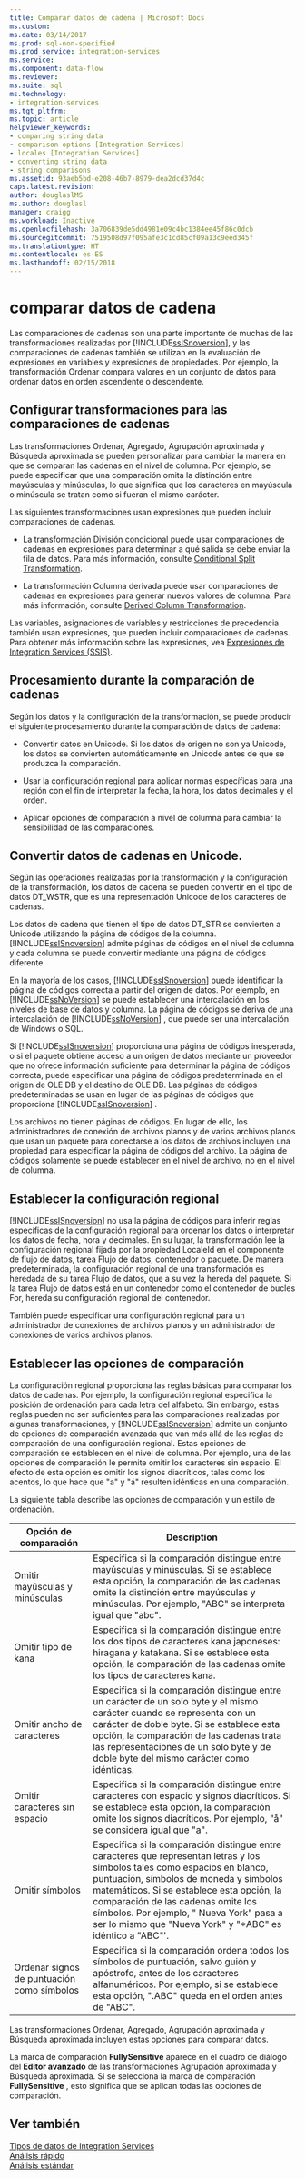 ```yaml
---
title: Comparar datos de cadena | Microsoft Docs
ms.custom: 
ms.date: 03/14/2017
ms.prod: sql-non-specified
ms.prod_service: integration-services
ms.service: 
ms.component: data-flow
ms.reviewer: 
ms.suite: sql
ms.technology:
- integration-services
ms.tgt_pltfrm: 
ms.topic: article
helpviewer_keywords:
- comparing string data
- comparison options [Integration Services]
- locales [Integration Services]
- converting string data
- string comparisons
ms.assetid: 93aeb5bd-e208-46b7-8979-dea2dcd37d4c
caps.latest.revision: 
author: douglaslMS
ms.author: douglasl
manager: craigg
ms.workload: Inactive
ms.openlocfilehash: 3a706839de5dd4981e09c4bc1384ee45f86c0dcb
ms.sourcegitcommit: 7519508d97f095afe3c1cd85cf09a13c9eed345f
ms.translationtype: HT
ms.contentlocale: es-ES
ms.lasthandoff: 02/15/2018
---
```

# <a name="comparing-string-data"></a>comparar datos de cadena
  Las comparaciones de cadenas son una parte importante de muchas de las transformaciones realizadas por [!INCLUDE[ssISnoversion](../../includes/ssisnoversion-md.md)], y las comparaciones de cadenas también se utilizan en la evaluación de expresiones en variables y expresiones de propiedades. Por ejemplo, la transformación Ordenar compara valores en un conjunto de datos para ordenar datos en orden ascendente o descendente.  
  
## <a name="configuring-transformations-for-string-comparisons"></a>Configurar transformaciones para las comparaciones de cadenas  
 Las transformaciones Ordenar, Agregado, Agrupación aproximada y Búsqueda aproximada se pueden personalizar para cambiar la manera en que se comparan las cadenas en el nivel de columna. Por ejemplo, se puede especificar que una comparación omita la distinción entre mayúsculas y minúsculas, lo que significa que los caracteres en mayúscula o minúscula se tratan como si fueran el mismo carácter.  
  
 Las siguientes transformaciones usan expresiones que pueden incluir comparaciones de cadenas.  
  
-   La transformación División condicional puede usar comparaciones de cadenas en expresiones para determinar a qué salida se debe enviar la fila de datos. Para más información, consulte [Conditional Split Transformation](../../integration-services/data-flow/transformations/conditional-split-transformation.md).  
  
-   La transformación Columna derivada puede usar comparaciones de cadenas en expresiones para generar nuevos valores de columna. Para más información, consulte [Derived Column Transformation](../../integration-services/data-flow/transformations/derived-column-transformation.md).  
  
 Las variables, asignaciones de variables y restricciones de precedencia también usan expresiones, que pueden incluir comparaciones de cadenas. Para obtener más información sobre las expresiones, vea [Expresiones de Integration Services &#40;SSIS&#41;](../../integration-services/expressions/integration-services-ssis-expressions.md).  
  
## <a name="processing-during-string-comparison"></a>Procesamiento durante la comparación de cadenas  
 Según los datos y la configuración de la transformación, se puede producir el siguiente procesamiento durante la comparación de datos de cadena:  
  
-   Convertir datos en Unicode. Si los datos de origen no son ya Unicode, los datos se convierten automáticamente en Unicode antes de que se produzca la comparación.  
  
-   Usar la configuración regional para aplicar normas específicas para una región con el fin de interpretar la fecha, la hora, los datos decimales y el orden.  
  
-   Aplicar opciones de comparación a nivel de columna para cambiar la sensibilidad de las comparaciones.  
  
## <a name="converting-string-data-to-unicode"></a>Convertir datos de cadenas en Unicode.  
 Según las operaciones realizadas por la transformación y la configuración de la transformación, los datos de cadena se pueden convertir en el tipo de datos DT_WSTR, que es una representación Unicode de los caracteres de cadenas.  
  
 Los datos de cadena que tienen el tipo de datos DT_STR se convierten a Unicode utilizando la página de códigos de la columna. [!INCLUDE[ssISnoversion](../../includes/ssisnoversion-md.md)] admite páginas de códigos en el nivel de columna y cada columna se puede convertir mediante una página de códigos diferente.  
  
 En la mayoría de los casos, [!INCLUDE[ssISnoversion](../../includes/ssisnoversion-md.md)] puede identificar la página de códigos correcta a partir del origen de datos. Por ejemplo, en [!INCLUDE[ssNoVersion](../../includes/ssnoversion-md.md)] se puede establecer una intercalación en los niveles de base de datos y columna. La página de códigos se deriva de una intercalación de [!INCLUDE[ssNoVersion](../../includes/ssnoversion-md.md)] , que puede ser una intercalación de Windows o SQL.  
  
 Si [!INCLUDE[ssISnoversion](../../includes/ssisnoversion-md.md)] proporciona una página de códigos inesperada, o si el paquete obtiene acceso a un origen de datos mediante un proveedor que no ofrece información suficiente para determinar la página de códigos correcta, puede especificar una página de códigos predeterminada en el origen de OLE DB y el destino de OLE DB. Las páginas de códigos predeterminadas se usan en lugar de las páginas de códigos que proporciona [!INCLUDE[ssISnoversion](../../includes/ssisnoversion-md.md)] .  
  
 Los archivos no tienen páginas de códigos. En lugar de ello, los administradores de conexión de archivos planos y de varios archivos planos que usan un paquete para conectarse a los datos de archivos incluyen una propiedad para especificar la página de códigos del archivo. La página de códigos solamente se puede establecer en el nivel de archivo, no en el nivel de columna.  
  
## <a name="setting-locale"></a>Establecer la configuración regional  
 [!INCLUDE[ssISnoversion](../../includes/ssisnoversion-md.md)] no usa la página de códigos para inferir reglas específicas de la configuración regional para ordenar los datos o interpretar los datos de fecha, hora y decimales. En su lugar, la transformación lee la configuración regional fijada por la propiedad LocaleId en el componente de flujo de datos, tarea Flujo de datos, contenedor o paquete. De manera predeterminada, la configuración regional de una transformación es heredada de su tarea Flujo de datos, que a su vez la hereda del paquete. Si la tarea Flujo de datos está en un contenedor como el contenedor de bucles For, hereda su configuración regional del contenedor.  
  
 También puede especificar una configuración regional para un administrador de conexiones de archivos planos y un administrador de conexiones de varios archivos planos.  
  
## <a name="setting-comparison-options"></a>Establecer las opciones de comparación  
 La configuración regional proporciona las reglas básicas para comparar los datos de cadenas. Por ejemplo, la configuración regional especifica la posición de ordenación para cada letra del alfabeto. Sin embargo, estas reglas pueden no ser suficientes para las comparaciones realizadas por algunas transformaciones, y [!INCLUDE[ssISnoversion](../../includes/ssisnoversion-md.md)] admite un conjunto de opciones de comparación avanzada que van más allá de las reglas de comparación de una configuración regional. Estas opciones de comparación se establecen en el nivel de columna. Por ejemplo, una de las opciones de comparación le permite omitir los caracteres sin espacio. El efecto de esta opción es omitir los signos diacríticos, tales como los acentos, lo que hace que "a" y "á" resulten idénticas en una comparación.  
  
 La siguiente tabla describe las opciones de comparación y un estilo de ordenación.  
  
|Opción de comparación|Description|  
|-----------------------|-----------------|  
|Omitir mayúsculas y minúsculas|Especifica si la comparación distingue entre mayúsculas y minúsculas. Si se establece esta opción, la comparación de las cadenas omite la distinción entre mayúsculas y minúsculas. Por ejemplo, "ABC" se interpreta igual que "abc".|  
|Omitir tipo de kana|Especifica si la comparación distingue entre los dos tipos de caracteres kana japoneses: hiragana y katakana. Si se establece esta opción, la comparación de las cadenas omite los tipos de caracteres kana.|  
|Omitir ancho de caracteres|Especifica si la comparación distingue entre un carácter de un solo byte y el mismo carácter cuando se representa con un carácter de doble byte. Si se establece esta opción, la comparación de las cadenas trata las representaciones de un solo byte y de doble byte del mismo carácter como idénticas.|  
|Omitir caracteres sin espacio|Especifica si la comparación distingue entre caracteres con espacio y signos diacríticos. Si se establece esta opción, la comparación omite los signos diacríticos. Por ejemplo, "å" se considera igual que "a".|  
|Omitir símbolos|Especifica si la comparación distingue entre caracteres que representan letras y los símbolos tales como espacios en blanco, puntuación, símbolos de moneda y símbolos matemáticos. Si se establece esta opción, la comparación de las cadenas omite los símbolos. Por ejemplo, " Nueva York" pasa a ser lo mismo que "Nueva York" y "*ABC" es idéntico a "ABC"'.|  
|Ordenar signos de puntuación como símbolos|Especifica si la comparación ordena todos los símbolos de puntuación, salvo guión y apóstrofo, antes de los caracteres alfanuméricos. Por ejemplo, si se establece esta opción, ".ABC" queda en el orden antes de "ABC".|  
  
 Las transformaciones Ordenar, Agregado, Agrupación aproximada y Búsqueda aproximada incluyen estas opciones para comparar datos.  
  
 La marca de comparación **FullySensitive** aparece en el cuadro de diálogo del **Editor avanzado** de las transformaciones Agrupación aproximada y Búsqueda aproximada. Si se selecciona la marca de comparación **FullySensitive** , esto significa que se aplican todas las opciones de comparación.  
  
## <a name="see-also"></a>Ver también  
 [Tipos de datos de Integration Services](../../integration-services/data-flow/integration-services-data-types.md)   
 [Análisis rápido](http://msdn.microsoft.com/library/6688707d-3c5b-404e-aa2f-e13092ac8d95)   
 [Análisis estándar](http://msdn.microsoft.com/library/dfe835b1-ea52-4e18-a23a-5188c5b6f013)  
  
  
